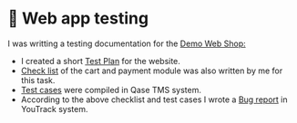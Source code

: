 # 🛒 Web app testing

I was writting a testing documentation for the <a href="http://demowebshop.tricentis.com/">Demo Web Shop:</a>

* I created a short <a href="https://docs.google.com/document/d/1HLzG4Jjp9bgQDy6_vGBNx_HEbAqimEaJ/edit?usp=sharing&ouid=105991118435181863322&rtpof=true&sd=true">Test Plan</a> for the website.
* <a href="https://docs.google.com/spreadsheets/d/1xfWPW4FsmmPWsLfDYg9LLurLvCHLE9Vd/edit?usp=sharing&ouid=105991118435181863322&rtpof=true&sd=true">Check list</a> of the cart and payment module was also written by me for this task. 
* <a href="https://drive.google.com/file/d/1_Vgddc2EkSmELrNB0pvR5nQNb4inq8i8/view?usp=sharing">Test cases</a>  were compiled in Qase TMS system. 
* According to the above checklist and test cases I wrote a <a href="https://drive.google.com/file/d/1ky8XRA9MVIEi_l0k4182bk8oangQuZC7/view?usp=sharing">Bug report</a>  in YouTrack system.